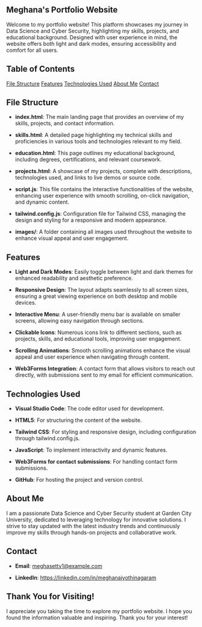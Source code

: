 ## Meghana's Portfolio Website

Welcome to my portfolio website! This platform showcases my journey in Data Science and Cyber Security, highlighting my skills, projects, and educational background. Designed with user experience in mind, the website offers both light and dark modes, ensuring accessibility and comfort for all users.

## Table of Contents
[File Structure](#file-structure)
[Features](#features)
[Technologies Used](#technologies-used)
[About Me](#about-me)
[Contact](#contact)

## File Structure
- **index.html**: The main landing page that provides an overview of my skills, projects, and contact information.

- **skills.html**: A detailed page highlighting my technical skills and proficiencies in various tools and technologies relevant to my field.

- **education.html**: This page outlines my educational background, including degrees, certifications, and relevant coursework.

- **projects.html**: A showcase of my projects, complete with descriptions, technologies used, and links to live demos or source code.

- **script.js**: This file contains the interactive functionalities of the website, enhancing user experience with smooth scrolling, on-click navigation, and dynamic content.

- **tailwind.config.js**: Configuration file for Tailwind CSS, managing the design and styling for a responsive and modern appearance.

- **images/**: A folder containing all images used throughout the website to enhance visual appeal and user engagement.

## Features
- **Light and Dark Modes**: Easily toggle between light and dark themes for enhanced readability and aesthetic preference.

- **Responsive Design**: The layout adapts seamlessly to all screen sizes, ensuring a great viewing experience on both desktop and mobile devices.

- **Interactive Menu**: A user-friendly menu bar is available on smaller screens, allowing easy navigation through sections.

- **Clickable Icons**: Numerous icons link to different sections, such as projects, skills, and educational tools, improving user engagement.

- **Scrolling Animations**: Smooth scrolling animations enhance the visual appeal and user experience when navigating through content.

- **Web3Forms Integration**: A contact form that allows visitors to reach out directly, with submissions sent to my email for efficient communication.

## Technologies Used
- **Visual Studio Code**: The code editor used for development.

- **HTML5**: For structuring the content of the website.

- **Tailwind CSS**: For styling and responsive design, including configuration through tailwind.config.js.

- **JavaScript**: To implement interactivity and dynamic features.

- **Web3Forms for contact submissions**: For handling contact form submissions.

- **GitHub**: For hosting the project and version control.

## About Me
I am a passionate Data Science and Cyber Security student at Garden City University, dedicated to leveraging technology for innovative solutions. I strive to stay updated with the latest industry trends and continuously improve my skills through hands-on projects and collaborative work.

## Contact

- **Email**: meghasetty1@example.com

- **LinkedIn**: https://linkedin.com/in/meghanajyothinagaram

## Thank You for Visiting!

I appreciate you taking the time to explore my portfolio website. I hope you found the information valuable and inspiring. Thank you for your interest!
